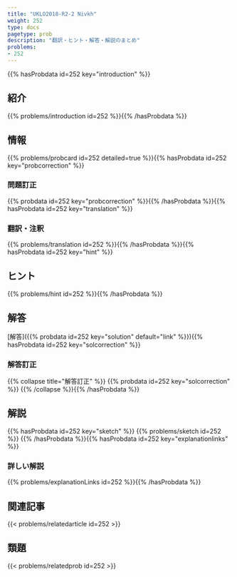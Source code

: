 ```yaml
---
title: "UKLO2018-R2-2 Nivkh"
weight: 252
type: docs
pagetype: prob
description: "翻訳・ヒント・解答・解説のまとめ"
problems: 
- 252
---
```


{{% hasProbdata id=252 key="introduction" %}}

## 紹介

{{% problems/introduction id=252 %}}{{% /hasProbdata %}}

## 情報

{{% problems/probcard id=252 detailed=true %}}{{% hasProbdata id=252 key="probcorrection" %}}

### 問題訂正

{{% probdata id=252 key="probcorrection" %}}{{% /hasProbdata %}}{{% hasProbdata id=252 key="translation" %}}

### 翻訳・注釈

{{% problems/translation id=252 %}}{{% /hasProbdata %}}{{% hasProbdata id=252 key="hint" %}}

## ヒント

{{% problems/hint id=252 %}}{{% /hasProbdata %}}

## 解答

[解答]({{% probdata id=252 key="solution" default="link" %}}){{% hasProbdata id=252 key="solcorrection" %}}

### 解答訂正

{{% collapse title="解答訂正" %}}
{{% probdata id=252 key="solcorrection" %}}
{{% /collapse %}}{{% /hasProbdata %}}

## 解説

{{% hasProbdata id=252 key="sketch" %}}
{{% problems/sketch id=252 %}}
{{% /hasProbdata %}}{{% hasProbdata id=252 key="explanationlinks" %}}

### 詳しい解説

{{% problems/explanationLinks id=252 %}}{{% /hasProbdata %}}

## 関連記事

{{< problems/relatedarticle id=252 >}}

## 類題

{{< problems/relatedprob id=252 >}}
